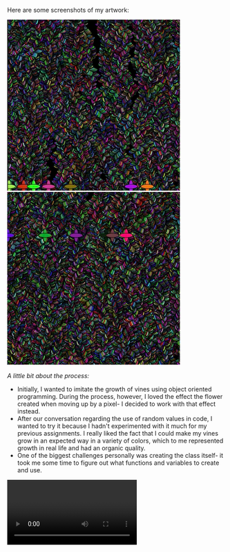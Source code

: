 Here are some screenshots of my artwork: 

![stem1](stem1.png) ![stem2](stem2.png)

*A little bit about the process:*

- Initially, I wanted to imitate the growth of vines using object oriented programming. During the process, however, I loved the effect the flower created when moving up by a pixel- I decided to work with that effect instead.
- After our conversation regarding the use of random values in code, I wanted to try it because I hadn't experimented with it much for my previous assignments. I really liked the fact that I could make my vines grow in an expected way in a variety of colors, which to me represented growth in real life and had an organic quality.
- One of the biggest challenges personally was creating the class itself- it took me some time to figure out what functions and variables to create and use.

![](growth.mov)
